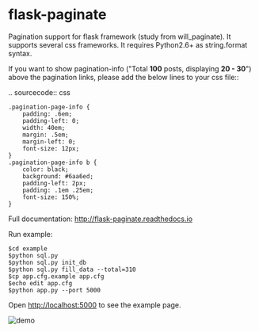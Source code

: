 flask-paginate
==============

Pagination support for flask framework (study from will_paginate).
It supports several css frameworks.
It requires Python2.6+ as string.format syntax.

If you want to show pagination-info
("Total <b>100</b> posts, displaying <b>20 - 30</b>")
above the pagination links,
please add the below lines to your css file::

.. sourcecode:: css

    .pagination-page-info {
        padding: .6em;
        padding-left: 0;
        width: 40em;
        margin: .5em;
        margin-left: 0;
        font-size: 12px;
    }
    .pagination-page-info b {
        color: black;
        background: #6aa6ed;
        padding-left: 2px;
        padding: .1em .25em;
        font-size: 150%;
    }

Full documentation: <http://flask-paginate.readthedocs.io>

Run example:

    $cd example
    $python sql.py
    $python sql.py init_db
    $python sql.py fill_data --total=310
    $cp app.cfg.example app.cfg
    $echo edit app.cfg
    $python app.py --port 5000

Open <http://localhost:5000> to see the example page.

![demo](/example/demo.png "demo")
